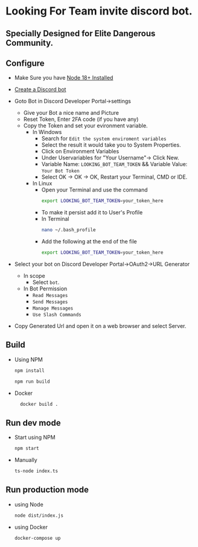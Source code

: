 # Looking For Team invite discord bot.

## Specially Designed for Elite Dangerous Community.

## Configure

- Make Sure you have [Node 18+ Installed](https://nodejs.org/en/download/)
- [Create a Discord bot](https://discord.com/developers/applications)
- Goto Bot in Discord Developer Portal->settings

  - Give your Bot a nice name and Picture
  - Reset Token, Enter 2FA code (if you have any)
  - Copy the Token and set your evironment variable.
    - In Windows
      - Search for `Edit the system enviroment variables`
      - Select the result it would take you to System Properties.
      - Click on Environment Variables
      - Under Uservariables for "Your Username"-> Click New.
      - Variable Name: `LOOKING_BOT_TEAM_TOKEN` && Variable Value: `Your Bot Token`
      - Select OK -> OK -> OK, Restart your Terminal, CMD or IDE.
    - In Linux
      - Open your Terminal and use the command
        ```bash
        export LOOKING_BOT_TEAM_TOKEN=your_token_here
        ```
      - To make it persist add it to User's Profile
      - In Terminal
        ```bash
        nano ~/.bash_profile
        ```
      - Add the following at the end of the file
        ```bash
        export LOOKING_BOT_TEAM_TOKEN=your_token_here
        ```

- Select your bot on Discord Developer Portal->OAuth2->URL Generator
  - In scope
    - Select `bot`.
  - In Bot Permission
    - `Read Messages`
    - `Send Messages`
    - `Manage Messages`
    - `Use Slash Commands`
- Copy Generated Url and open it on a web browser and select Server.

## Build

- Using NPM
  ```bash
  npm install
  ```
  ```bash
  npm run build
  ```
- Docker
  ```bash
    docker build .
  ```

## Run dev mode

- Start using NPM
  ```bash
  npm start
  ```
- Manually
  ```bash
  ts-node index.ts
  ```

## Run production mode

- using Node
  ```bash
  node dist/index.js
  ```
- using Docker
  ```bash
  docker-compose up
  ```
